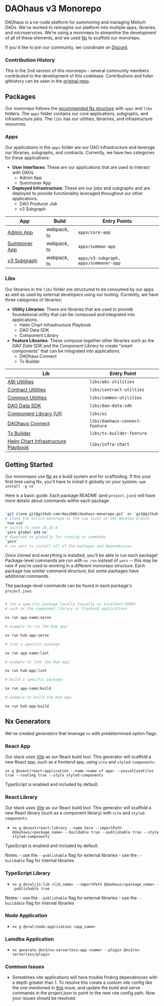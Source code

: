 # DAOhaus v3 Monorepo

DAOhaus is a no-code platform for summoning and managing Moloch DAOs. We've worked to reimagine our platform into multiple apps, libraries, and microservices. We're using a monorepo to streamline the development of all of these elements, and we used [Nx](https://nx.dev) to scaffold our monorepo.

If you'd like to join our community, we coordinate on [Discord](https://discord.gg/gWH4vt3tWE).

### Contribution History
This is the 2nd version of this monorepo - several community members contributed to the development of this codebase. Contributions and fuller githistory can be seen in the [original repo](https://github.com/HausDAO/daohaus-monorepo/graphs/contributors).


## Packages

Our monorepo follows the [recommended Nx structure](https://nx.dev/structure/applications-and-libraries) with `apps` and `libs` folders. The `apps` folder contains our core applications, subgraphs, and infrastructure jobs. The `libs` has our utilities, librarires, and infrastructure resources.

### Apps

Our applications in the `apps` folder are our DAO infrastructure and leverage our libraries, subgraphs, and contracts. Currently, we have two categories for these applications:

- **User Interfaces**: These are our applications that are used to interact with DAOs.
  - Admin App
  - Summoner App
- **Deployed Infrastructure**: These are our jobs and subgraphs and are deployed to provide functionality leveraged throughout our other applications.
  - DAO Producer Job
  - v3 Subgraph


| App                                              | Build       | Entry Points                          |
| ------------------------------------------------ | ----------- | ------------------------------------- |
| [Admin App](./apps/core-app)                      | webpack, ts    | `apps/core-app`                       |
| [Summoner App](./apps/summon-app/)               | webpack, ts    | `apps/summon-app`                     |
| [v3 Subgraph](./apps/v3-subgraph/)               | webpack, ts | `apps/v3-subgraph, apps/summoner-app` |

### Libs

Our libraries in the `libs` folder are structured to be consumed by our apps as well as used by external developers using our tooling. Currently, we have three categories of libraries:

- **Utility Libraries**: These are libraries that are used to provide foundational utility that can be composed and integrated into applications.
  - Helm Chart Infrastructure Playbook
  - DAO Data SDK
  - Component Library
- **Feature Libraries**: These compose together other libraries such as the _DAO Data SDK_ and the _Component Library_ to create "smart components" that can be integrated into applications.
  - DAOhaus Connect
  - Tx Builder


| Lib                                                      | Entry Point                    |
| -------------------------------------------------------- | ------------------------------ |
| [ABI Utilities](./libs/abi-utilities/)                   | `libs/abi-utilities`           |
| [Contract Utilities](./libs/contract-utilties/)          | `libs/contract-utilties`       |
| [Common Utilities](./libs/common-utilities/)             | `libs/common-utilities`        |
| [DAO Data SDK](./libs/dao-data)                          | `libs/dao-data-sdk`            |
| [Component Library (UI)](./libs/ui)                      | `libs/ui`                      |
| [DAOhaus Connect](./libs/daohaus-connect-feature)        | `libs/daohaus-connect-feature` |
| [Tx Builder](./libs/tx-builder-feature)                  | `libs/tx-builder-feature`      |
| [Helm Chart Infrastructure Playbook](./libs/infra-chart) | `libs/infra-chart`             |

## Getting Started

Our monorepos use [Nx](https://nx.dev/) as a build system and for scaffolding. If this your first time using Nx, you'll have to install it globally on your system:
`npm install -g nx`

Here is a basic guide. Each package README (and `project.json`) will have more details about commands within each package.

```bash

`git clone git@github.com:HausDAO/daohaus-monorepo.git` or `git@github.com:HausDAO/daohaus-monorepo.git`
# clone the entire monorepo at the top level on the develop branch
`nvm use`
# switch to node 16.16.0
`yarn global add nx`
# download nx globally for running nx commands
`yarn`
# run yarn to install all of the packages and dependencies

```

Once cloned and everything is installed, you'll be able to run each package! Package-level commands are run with `nx run` instead of `yarn` -- this may be new if you're used to working in a different monorepo structure. Each package has similar command structure, but some packages have additional commands.

The package-level commands can be found in each package's `project.json`.

```bash

# run a specific package locally (usually on localhost:3000)
# such as the component library or frontend applications

nx run app-name:serve

# example to run the Hub app:

nx run hub-app:serve

# lint a specific package

nx run app-name:lint

# example to lint the Hub app:

nx run hub-app:lint

# build a specific package:

nx run app-name:build

# example to build the Hub app:

nx run hub-app:build

```

## Nx Generators

We've created _generators_ that leverage `nx` with predetermined option flags.

### React App

Our stack uses [Vite](https://vitejs.dev/) as our React build tool. This generator will scaffold a new React app, such as a frontend app, using `vite` and `styled-components`.

`nx g @nxext/react:application --name <name of app> --pascalCaseFiles true --routing true --style styled-components`

TypeScript is enabled and included by default.

### React Library

Our stack uses [Vite](https://vitejs.dev/) as our React build tool. This generator will scaffold a new React library (such as a component library) with `vite` and `styled-components`.

- `nx g @nxext/react:library --name here --importPath @daohaus/<package_name> --buildable true --publishable true --style styled-components`

TypeScript is enabled and included by default.

Notes: - use the `--publishable` flag for external libraries - use the `--buildable` flag for internal libraries

### TypeScript Library

- `nx g @nrwl/js:lib <lib_name> --importPath @daohaus/<package_name> --publishable true`

Notes: - use the `--publishable` flag for external libraries - use the `--buildable` flag for internal libraries

### Node Application

- `nx g @nrwl/node:application <app_name>`

### Lamdba Application

- `nx generate @ns3/nx-serverless:app <name> --plugin @ns3/nx-serverless/plugin`

### Common Issues

- Sometimes vite applications will have trouble finding dependencies with a depth greater than 1. To resolve this create a custom vite config like the one mentioned in [this](https://github.com/aleclarson/vite-tsconfig-paths/issues/12#issuecomment-1081160667) issue, and update the build and serve commands in the project.json to point to the new vite config path. Now your issues should be resolved.
